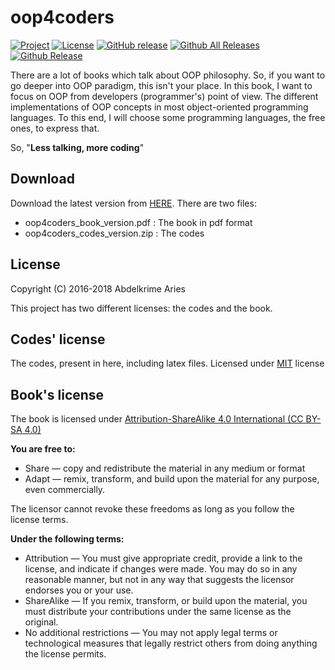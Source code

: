 # oop4coders

[![Project](https://img.shields.io/badge/Project-OOP4Coders_book-0014A8.svg?style=plastic)](https://github.com/kariminf/oop4coders)
[![License](https://img.shields.io/badge/License-Apache_2-0014A8.svg?style=plastic)](http://www.apache.org/licenses/LICENSE-2.0)
[![GitHub release](https://img.shields.io/github/release/kariminf/oop4coders.svg)](https://github.com/kariminf/oop4coders/releases)
[![Github All Releases](https://img.shields.io/github/downloads/kariminf/oop4coders/total.svg)](https://github.com/kariminf/oop4coders/releases)
[![Github Release](https://img.shields.io/github/downloads/kariminf/oop4coders/latest/total.svg)](https://github.com/kariminf/oop4coders/releases/latest)

There are a lot of books which talk about OOP philosophy.
So, if you want to go deeper into OOP paradigm, this isn't your place.
In this book, I want to focus on OOP from developers (programmer's) point of view.
The different implementations of OOP concepts in most object-oriented programming languages.
To this end, I will choose some programming languages, the free ones, to express that.

So, "**Less talking, more coding**"


## Download

Download the latest version from [HERE](https://github.com/kariminf/oop4coders/releases/latest).
There are two files:
* oop4coders_book_version.pdf : The book in pdf format
* oop4coders_codes_version.zip : The codes

## License

Copyright (C) 2016-2018  Abdelkrime Aries

This project has two different licenses: the codes and the book.

## Codes' license

The codes, present in here, including latex files.
Licensed under [MIT](https://opensource.org/licenses/MIT) license

## Book's license

The book is licensed under
[Attribution-ShareAlike 4.0 International (CC BY-SA 4.0)](https://creativecommons.org/licenses/by-sa/4.0/)

**You are free to:**
* Share — copy and redistribute the material in any medium or format
* Adapt — remix, transform, and build upon the material for any purpose, even commercially.

The licensor cannot revoke these freedoms as long as you follow the license terms.

**Under the following terms:**
* Attribution — You must give appropriate credit, provide a link to the license, and indicate if changes were made. You may do so in any reasonable manner, but not in any way that suggests the licensor endorses you or your use.
* ShareAlike — If you remix, transform, or build upon the material, you must distribute your contributions under the same license as the original.
* No additional restrictions — You may not apply legal terms or technological measures that legally restrict others from doing anything the license permits.
